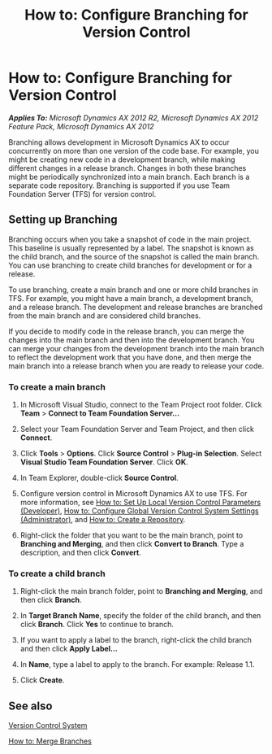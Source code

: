 ﻿---
title: 'How to: Configure Branching for Version Control'
TOCTitle: 'How to: Configure Branching for Version Control'
ms:assetid: 3267bca6-6993-4878-9908-59a9487fd327
ms:mtpsurl: https://msdn.microsoft.com/en-us/library/Hh272174(v=AX.60)
ms:contentKeyID: 36544624
ms.date: 11/07/2012
mtps_version: v=AX.60
---

# How to: Configure Branching for Version Control 


_**Applies To:** Microsoft Dynamics AX 2012 R2, Microsoft Dynamics AX 2012 Feature Pack, Microsoft Dynamics AX 2012_

Branching allows development in Microsoft Dynamics AX to occur concurrently on more than one version of the code base. For example, you might be creating new code in a development branch, while making different changes in a release branch. Changes in both these branches might be periodically synchronized into a main branch. Each branch is a separate code repository. Branching is supported if you use Team Foundation Server (TFS) for version control.

## Setting up Branching

Branching occurs when you take a snapshot of code in the main project. This baseline is usually represented by a label. The snapshot is known as the child branch, and the source of the snapshot is called the main branch. You can use branching to create child branches for development or for a release.

To use branching, create a main branch and one or more child branches in TFS. For example, you might have a main branch, a development branch, and a release branch. The development and release branches are branched from the main branch and are considered child branches.

If you decide to modify code in the release branch, you can merge the changes into the main branch and then into the development branch. You can merge your changes from the development branch into the main branch to reflect the development work that you have done, and then merge the main branch into a release branch when you are ready to release your code.

### To create a main branch

1.  In Microsoft Visual Studio, connect to the Team Project root folder. Click **Team** \> **Connect to Team Foundation Server…**

2.  Select your Team Foundation Server and Team Project, and then click **Connect**.

3.  Click **Tools** \> **Options**. Click **Source Control** \> **Plug-in Selection**. Select **Visual Studio Team Foundation Server**. Click **OK**.

4.  In Team Explorer, double-click **Source Control**.

5.  Configure version control in Microsoft Dynamics AX to use TFS. For more information, see [How to: Set Up Local Version Control Parameters (Developer)](how-to-set-up-local-version-control-parameters-developer.md), [How to: Configure Global Version Control System Settings (Administrator)](how-to-configure-global-version-control-system-settings-administrator.md), and [How to: Create a Repository](how-to-create-a-repository.md).

6.  Right-click the folder that you want to be the main branch, point to **Branching and Merging**, and then click **Convert to Branch**. Type a description, and then click **Convert**.

### To create a child branch

1.  Right-click the main branch folder, point to **Branching and Merging**, and then click **Branch**.

2.  In **Target Branch Name**, specify the folder of the child branch, and then click **Branch**. Click **Yes** to continue to branch.

3.  If you want to apply a label to the branch, right-click the child branch and then click **Apply Label…**

4.  In **Name**, type a label to apply to the branch. For example: Release 1.1.

5.  Click **Create**.

## See also

[Version Control System](version-control-system.md)

[How to: Merge Branches](how-to-merge-branches.md)

